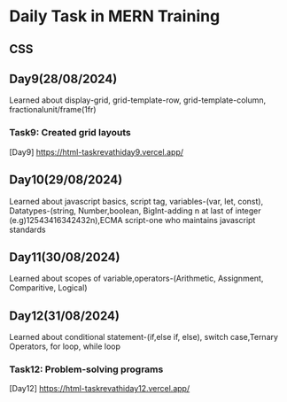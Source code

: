 # Daily Task in MERN Training
## CSS
## Day9(28/08/2024)
   Learned about display-grid, grid-template-row, grid-template-column, fractionalunit/frame(1fr)
### Task9: Created grid layouts
[Day9] https://html-taskrevathiday9.vercel.app/
## Day10(29/08/2024)
   Learned about javascript basics, script tag, variables-(var, let, const), Datatypes-(string, Number,boolean, BigInt-adding n at last of integer (e.g)12543416342432n),ECMA script-one who maintains javascript standards
## Day11(30/08/2024)
   Learned about scopes of variable,operators-(Arithmetic, Assignment, Comparitive, Logical)
## Day12(31/08/2024)
   Learned about conditional statement-(if,else if, else), switch case,Ternary Operators, for loop, while loop
### Task12: Problem-solving programs
[Day12] https://html-taskrevathiday12.vercel.app/